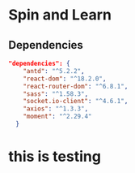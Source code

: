 # Spin and Learn

## Dependencies

```JSON
"dependencies": {
    "antd": "^5.2.2",
    "react-dom": "^18.2.0",
    "react-router-dom": "^6.8.1",
    "sass": "^1.58.3",
    "socket.io-client": "^4.6.1",
    "axios": "^1.3.3",
    "moment": "^2.29.4"
  }
```

# this is testing
